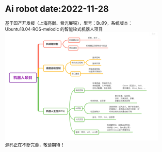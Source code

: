 # Ai robot date:2022-11-28
基于国产开发板（上海亮衡、紫光展锐），型号：Bu99，系统版本：Ubuntu18.04-ROS-melodic 的智能轮式机器人项目
![image](https://github.com/xinqian01/robot/blob/main/%E6%9C%BA%E5%99%A8%E4%BA%BA%E9%A1%B9%E7%9B%AE.png)
源码正在不断完善，敬请期待！

